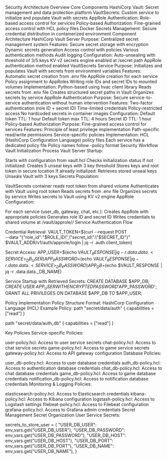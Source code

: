 Security Architecture Overview
Core Components
HashiCorp Vault: Secret management and data protection platform
VaultSecrets: Custom service to initialize and populate Vault with secrets
AppRole Authentication: Role-based access control for services
Policy-based Authorization: Fine-grained access control with HCL policy files
Docker Secrets Management: Secure credential distribution in containerized environment
Component Architecture
HashiCorp Vault Server
Purpose: Centralized secret management system
Features:
Secure secret storage with encryption
Dynamic secrets generation
Access control with policies
Various authentication methods
Audit logging
Configuration:
Auto-unsealing with threshold of 3/5 keys
KV v2 secrets engine enabled at /secret path
AppRole authentication method enabled
VaultSecrets Service
Purpose: Initializes and populates Vault with secrets from environment variables
Features:
Automatic secret creation from .env file
AppRole creation for each service
Policy assignment to AppRoles
Writing role IDs and secret IDs to mounted volumes
Implementation:
Python-based using hvac client library
Reads secrets from .env file
Creates structured secret paths in Vault
Organizes secrets by service
AppRole Authentication
Purpose: Secure service-to-service authentication without human intervention
Features:
Two-factor authentication (role ID + secret ID)
Time-limited credentials
Policy-restricted access
No hardcoded secrets in container images
Configuration:
Default token TTL: 1 hour
Default token max TTL: 4 hours
Secret ID TTL: 1 hour
Policy-based Authorization
Purpose: Fine-grained access control for services
Features:
Principle of least privilege implementation
Path-specific read/write permissions
Service-specific policies
Implementation:
HCL (HashiCorp Configuration Language) policy files
Each service has a dedicated policy file
Policy names follow <service-name>-policy format
Security Workflow
Vault Initialization Process
Vault Server Startup:

Starts with configuration from vault.hcl
Checks initialization status
If not initialized:
Creates 5 unseal keys with 3 key threshold
Stores keys and root token in secure location
If already initialized:
Retrieves stored unseal keys
Unseals Vault with 3 keys
Secrets Population:

VaultSecrets container reads root token from shared volume
Authenticates with Vault using root token
Reads secrets from .env file
Organizes secrets by service
Writes secrets to Vault using KV v2 engine
AppRole Configuration:

For each service (user_db, gateway, chat, etc.):
Creates AppRole with appropriate policies
Generates role ID and secret ID
Writes credentials to shared volume at /vault/approle/<service>/
Service Authentication Flow

Credential Retrieval:
VAULT_TOKEN=$(curl --request POST \
    --data "{\"role_id\":\"$ROLE_ID\",\"secret_id\":\"$SECRET_ID\"}" \
    $VAULT_ADDR/v1/auth/approle/login | jq -r .auth.client_token)

Secret Access:
APP_USER=$(echo $VAULT_RESPONSE | jq -r .data.data.<SERVICE>_DB_USER)
APP_PASSWORD=$(echo $VAULT_RESPONSE | jq -r .data.data.<SERVICE>_DB_PASSWORD)
APP_DB=$(echo $VAULT_RESPONSE | jq -r .data.data.<SERVICE>_DB_NAME)

Service Startup with Retrieved Secrets:
CREATE DATABASE $APP_DB;
CREATE USER $APP_USER WITH ENCRYPTED PASSWORD '$APP_PASSWORD';
GRANT ALL PRIVILEGES ON DATABASE $APP_DB TO $APP_USER;

Policy Implementation
Policy Structure
Format: HashiCorp Configuration Language (HCL)
Example Policy:
path "secret/data/auth" {
  capabilities = ["read"]
}

path "secret/data/auth_db" {
  capabilities = ["read"]
}

Key Policies
Service-specific Policies:

user-policy.hcl: Access to user service secrets
chat-policy.hcl: Access to chat service secrets
game-policy.hcl: Access to game service secrets
gateway-policy.hcl: Access to API gateway configuration
Database Policies:

user_db-policy.hcl: Access to user database credentials
auth_db-policy.hcl: Access to authentication database credentials
chat_db-policy.hcl: Access to chat database credentials
game_db-policy.hcl: Access to game database credentials
notification_db-policy.hcl: Access to notification database credentials
Monitoring & Logging Policies:

elasticsearch-policy.hcl: Access to Elasticsearch credentials
kibana-policy.hcl: Access to Kibana configuration
logstash-policy.hcl: Access to Logstash settings
filebeat-policy.hcl: Access to Filebeat configuration
grafana-policy.hcl: Access to Grafana admin credentials
Secret Management
Secret Organization
User Service Secrets:

secrets_to_store_user = {
  "USER_DB_USER": env_vars.get("USER_DB_USER"),
  "USER_DB_PASSWORD": env_vars.get("USER_DB_PASSWORD"),
  "USER_DB_HOST": env_vars.get("USER_DB_HOST"),
  "USER_DB_PORT": env_vars.get("USER_DB_PORT"),
  "USER_DB_NAME": env_vars.get("USER_DB_NAME"),
}
